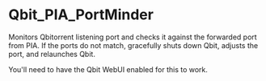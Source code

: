 # Qbit_PIA_PortMinder
Monitors Qbitorrent listening port and checks it against the forwarded port from PIA. If the ports do not match, gracefully shuts down Qbit, adjusts the port, and relaunches Qbit. 

You'll need to have the Qbit WebUI enabled for this to work. 
